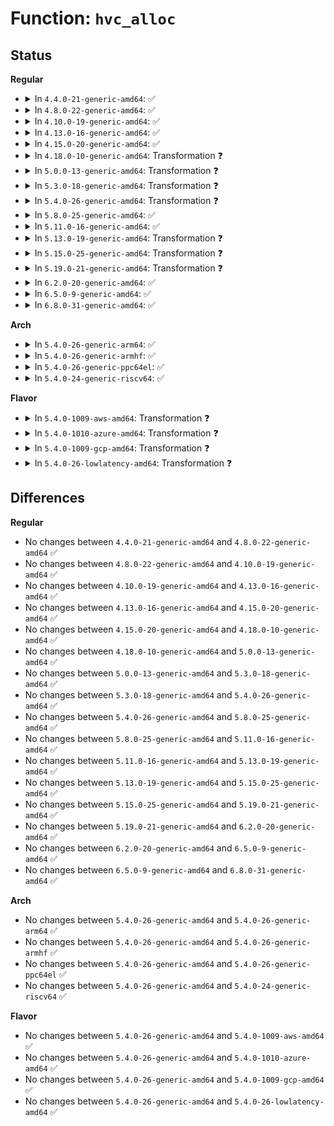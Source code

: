 # Function: <code>hvc_alloc</code>

## Status
<b>Regular</b>
<ul>
<li>
<details>
<summary>In <code>4.4.0-21-generic-amd64</code>: ✅</summary>

```c
struct hvc_struct * hvc_alloc(uint32_t vtermno, int data, const struct hv_ops * ops, int outbuf_size)
```

```json
{
  "name": "hvc_alloc",
  "collision_type": "Unique Global",
  "inline_type": "No",
  "funcs": [
    {
      "addr": 18446744071584079792,
      "name": "hvc_alloc",
      "external": true,
      "loc": "drivers/tty/hvc/hvc_console.c:858",
      "file": "drivers/tty/hvc/hvc_console.c",
      "inline": "seen, unknown",
      "caller_inline": [],
      "caller_func": [
        "drivers/tty/hvc/hvc_xen.c:xencons_connect_backend",
        "drivers/tty/hvc/hvc_xen.c:xen_hvc_init",
        "drivers/char/virtio_console.c:init_port_console"
      ]
    }
  ],
  "symbols": [
    {
      "addr": 18446744071584079792,
      "name": "hvc_alloc",
      "section": ".text",
      "bind": "STB_GLOBAL",
      "size": 860
    }
  ]
}
```
</details>
</li>
<li>
<details>
<summary>In <code>4.8.0-22-generic-amd64</code>: ✅</summary>

```c
struct hvc_struct * hvc_alloc(uint32_t vtermno, int data, const struct hv_ops * ops, int outbuf_size)
```

```json
{
  "name": "hvc_alloc",
  "collision_type": "Unique Global",
  "inline_type": "No",
  "funcs": [
    {
      "addr": 18446744071584410336,
      "name": "hvc_alloc",
      "external": true,
      "loc": "drivers/tty/hvc/hvc_console.c:858",
      "file": "drivers/tty/hvc/hvc_console.c",
      "inline": "seen, unknown",
      "caller_inline": [],
      "caller_func": [
        "drivers/tty/hvc/hvc_xen.c:xen_hvc_init",
        "drivers/tty/hvc/hvc_xen.c:xencons_connect_backend",
        "drivers/char/virtio_console.c:init_port_console"
      ]
    }
  ],
  "symbols": [
    {
      "addr": 18446744071584410336,
      "name": "hvc_alloc",
      "section": ".text",
      "bind": "STB_GLOBAL",
      "size": 862
    }
  ]
}
```
</details>
</li>
<li>
<details>
<summary>In <code>4.10.0-19-generic-amd64</code>: ✅</summary>

```c
struct hvc_struct * hvc_alloc(uint32_t vtermno, int data, const struct hv_ops * ops, int outbuf_size)
```

```json
{
  "name": "hvc_alloc",
  "collision_type": "Unique Global",
  "inline_type": "No",
  "funcs": [
    {
      "addr": 18446744071584592736,
      "name": "hvc_alloc",
      "external": true,
      "loc": "drivers/tty/hvc/hvc_console.c:858",
      "file": "drivers/tty/hvc/hvc_console.c",
      "inline": "seen, unknown",
      "caller_inline": [],
      "caller_func": [
        "drivers/tty/hvc/hvc_xen.c:xen_hvc_init",
        "drivers/tty/hvc/hvc_xen.c:xencons_connect_backend",
        "drivers/char/virtio_console.c:init_port_console"
      ]
    }
  ],
  "symbols": [
    {
      "addr": 18446744071584592736,
      "name": "hvc_alloc",
      "section": ".text",
      "bind": "STB_GLOBAL",
      "size": 862
    }
  ]
}
```
</details>
</li>
<li>
<details>
<summary>In <code>4.13.0-16-generic-amd64</code>: ✅</summary>

```c
struct hvc_struct * hvc_alloc(uint32_t vtermno, int data, const struct hv_ops * ops, int outbuf_size)
```

```json
{
  "name": "hvc_alloc",
  "collision_type": "Unique Global",
  "inline_type": "No",
  "funcs": [
    {
      "addr": 18446744071584676368,
      "name": "hvc_alloc",
      "external": true,
      "loc": "drivers/tty/hvc/hvc_console.c:857",
      "file": "drivers/tty/hvc/hvc_console.c",
      "inline": "seen, unknown",
      "caller_inline": [],
      "caller_func": [
        "drivers/tty/hvc/hvc_xen.c:xen_hvc_init",
        "drivers/tty/hvc/hvc_xen.c:xencons_connect_backend",
        "drivers/char/virtio_console.c:init_port_console"
      ]
    }
  ],
  "symbols": [
    {
      "addr": 18446744071584676368,
      "name": "hvc_alloc",
      "section": ".text",
      "bind": "STB_GLOBAL",
      "size": 787
    }
  ]
}
```
</details>
</li>
<li>
<details>
<summary>In <code>4.15.0-20-generic-amd64</code>: ✅</summary>

```c
struct hvc_struct * hvc_alloc(uint32_t vtermno, int data, const struct hv_ops * ops, int outbuf_size)
```

```json
{
  "name": "hvc_alloc",
  "collision_type": "Unique Global",
  "inline_type": "No",
  "funcs": [
    {
      "addr": 18446744071585088784,
      "name": "hvc_alloc",
      "external": true,
      "loc": "drivers/tty/hvc/hvc_console.c:844",
      "file": "drivers/tty/hvc/hvc_console.c",
      "inline": "seen, unknown",
      "caller_inline": [],
      "caller_func": [
        "drivers/tty/hvc/hvc_xen.c:xen_hvc_init",
        "drivers/tty/hvc/hvc_xen.c:xencons_connect_backend",
        "drivers/char/virtio_console.c:init_port_console"
      ]
    }
  ],
  "symbols": [
    {
      "addr": 18446744071585088784,
      "name": "hvc_alloc",
      "section": ".text",
      "bind": "STB_GLOBAL",
      "size": 790
    }
  ]
}
```
</details>
</li>
<li>
<details>
<summary>In <code>4.18.0-10-generic-amd64</code>: Transformation ❓</summary>

```c
struct hvc_struct * hvc_alloc(uint32_t vtermno, int data, const struct hv_ops * ops, int outbuf_size)
```

```json
{
  "name": "hvc_alloc",
  "collision_type": "Unique Global",
  "inline_type": "No",
  "funcs": [
    {
      "addr": 0,
      "name": "hvc_alloc",
      "external": true,
      "loc": "drivers/tty/hvc/hvc_console.c:844",
      "file": "drivers/tty/hvc/hvc_console.c",
      "inline": "seen, unknown",
      "caller_inline": [],
      "caller_func": [
        "drivers/tty/hvc/hvc_xen.c:xen_hvc_init",
        "drivers/tty/hvc/hvc_xen.c:xencons_connect_backend"
      ]
    }
  ],
  "symbols": [
    {
      "addr": 18446744071585323552,
      "name": "hvc_alloc.cold.13",
      "section": ".text",
      "bind": "STB_LOCAL",
      "size": 63
    },
    {
      "addr": 18446744071585321696,
      "name": "hvc_alloc",
      "section": ".text",
      "bind": "STB_GLOBAL",
      "size": 750
    }
  ]
}
```
</details>
</li>
<li>
<details>
<summary>In <code>5.0.0-13-generic-amd64</code>: Transformation ❓</summary>

```c
struct hvc_struct * hvc_alloc(uint32_t vtermno, int data, const struct hv_ops * ops, int outbuf_size)
```

```json
{
  "name": "hvc_alloc",
  "collision_type": "Unique Global",
  "inline_type": "No",
  "funcs": [
    {
      "addr": 0,
      "name": "hvc_alloc",
      "external": true,
      "loc": "drivers/tty/hvc/hvc_console.c:922",
      "file": "drivers/tty/hvc/hvc_console.c",
      "inline": "seen, unknown",
      "caller_inline": [],
      "caller_func": [
        "drivers/tty/hvc/hvc_xen.c:xen_hvc_init",
        "drivers/tty/hvc/hvc_xen.c:xencons_connect_backend"
      ]
    }
  ],
  "symbols": [
    {
      "addr": 18446744071585447072,
      "name": "hvc_alloc.cold.15",
      "section": ".text",
      "bind": "STB_LOCAL",
      "size": 63
    },
    {
      "addr": 18446744071585444880,
      "name": "hvc_alloc",
      "section": ".text",
      "bind": "STB_GLOBAL",
      "size": 748
    }
  ]
}
```
</details>
</li>
<li>
<details>
<summary>In <code>5.3.0-18-generic-amd64</code>: Transformation ❓</summary>

```c
struct hvc_struct * hvc_alloc(uint32_t vtermno, int data, const struct hv_ops * ops, int outbuf_size)
```

```json
{
  "name": "hvc_alloc",
  "collision_type": "Unique Global",
  "inline_type": "No",
  "funcs": [
    {
      "addr": 0,
      "name": "hvc_alloc",
      "external": true,
      "loc": "drivers/tty/hvc/hvc_console.c:922",
      "file": "drivers/tty/hvc/hvc_console.c",
      "inline": "seen, unknown",
      "caller_inline": [],
      "caller_func": [
        "drivers/tty/hvc/hvc_xen.c:xen_hvc_init",
        "drivers/tty/hvc/hvc_xen.c:xencons_connect_backend",
        "drivers/char/virtio_console.c:init_port_console"
      ]
    }
  ],
  "symbols": [
    {
      "addr": 18446744071585662912,
      "name": "hvc_alloc.cold",
      "section": ".text",
      "bind": "STB_LOCAL",
      "size": 99
    },
    {
      "addr": 18446744071585661968,
      "name": "hvc_alloc",
      "section": ".text",
      "bind": "STB_GLOBAL",
      "size": 718
    }
  ]
}
```
</details>
</li>
<li>
<details>
<summary>In <code>5.4.0-26-generic-amd64</code>: Transformation ❓</summary>

```c
struct hvc_struct * hvc_alloc(uint32_t vtermno, int data, const struct hv_ops * ops, int outbuf_size)
```

```json
{
  "name": "hvc_alloc",
  "collision_type": "Unique Global",
  "inline_type": "No",
  "funcs": [
    {
      "addr": 0,
      "name": "hvc_alloc",
      "external": true,
      "loc": "drivers/tty/hvc/hvc_console.c:922",
      "file": "drivers/tty/hvc/hvc_console.c",
      "inline": "seen, unknown",
      "caller_inline": [],
      "caller_func": [
        "drivers/tty/hvc/hvc_xen.c:xen_hvc_init",
        "drivers/tty/hvc/hvc_xen.c:xencons_connect_backend",
        "drivers/char/virtio_console.c:init_port_console"
      ]
    }
  ],
  "symbols": [
    {
      "addr": 18446744071585803888,
      "name": "hvc_alloc.cold",
      "section": ".text",
      "bind": "STB_LOCAL",
      "size": 99
    },
    {
      "addr": 18446744071585802944,
      "name": "hvc_alloc",
      "section": ".text",
      "bind": "STB_GLOBAL",
      "size": 718
    }
  ]
}
```
</details>
</li>
<li>
<details>
<summary>In <code>5.8.0-25-generic-amd64</code>: ✅</summary>

```c
struct hvc_struct * hvc_alloc(uint32_t vtermno, int data, const struct hv_ops * ops, int outbuf_size)
```

```json
{
  "name": "hvc_alloc",
  "collision_type": "Unique Global",
  "inline_type": "No",
  "funcs": [
    {
      "addr": 18446744071586531488,
      "name": "hvc_alloc",
      "external": true,
      "loc": "drivers/tty/hvc/hvc_console.c:911",
      "file": "drivers/tty/hvc/hvc_console.c",
      "inline": "seen, unknown",
      "caller_inline": [],
      "caller_func": [
        "drivers/tty/hvc/hvc_xen.c:xen_hvc_init",
        "drivers/tty/hvc/hvc_xen.c:xencons_connect_backend",
        "drivers/char/virtio_console.c:init_port_console"
      ]
    }
  ],
  "symbols": [
    {
      "addr": 18446744071586531488,
      "name": "hvc_alloc",
      "section": ".text",
      "bind": "STB_GLOBAL",
      "size": 522
    }
  ]
}
```
</details>
</li>
<li>
<details>
<summary>In <code>5.11.0-16-generic-amd64</code>: ✅</summary>

```c
struct hvc_struct * hvc_alloc(uint32_t vtermno, int data, const struct hv_ops * ops, int outbuf_size)
```

```json
{
  "name": "hvc_alloc",
  "collision_type": "Unique Global",
  "inline_type": "No",
  "funcs": [
    {
      "addr": 18446744071586642848,
      "name": "hvc_alloc",
      "external": true,
      "loc": "drivers/tty/hvc/hvc_console.c:911",
      "file": "drivers/tty/hvc/hvc_console.c",
      "inline": "seen, unknown",
      "caller_inline": [],
      "caller_func": [
        "drivers/tty/hvc/hvc_xen.c:xen_hvc_init",
        "drivers/tty/hvc/hvc_xen.c:xencons_connect_backend",
        "drivers/char/virtio_console.c:init_port_console"
      ]
    }
  ],
  "symbols": [
    {
      "addr": 18446744071586642848,
      "name": "hvc_alloc",
      "section": ".text",
      "bind": "STB_GLOBAL",
      "size": 522
    }
  ]
}
```
</details>
</li>
<li>
<details>
<summary>In <code>5.13.0-19-generic-amd64</code>: Transformation ❓</summary>

```c
struct hvc_struct * hvc_alloc(uint32_t vtermno, int data, const struct hv_ops * ops, int outbuf_size)
```

```json
{
  "name": "hvc_alloc",
  "collision_type": "Unique Global",
  "inline_type": "No",
  "funcs": [
    {
      "addr": 0,
      "name": "hvc_alloc",
      "external": true,
      "loc": "drivers/tty/hvc/hvc_console.c:911",
      "file": "drivers/tty/hvc/hvc_console.c",
      "inline": "seen, unknown",
      "caller_inline": [],
      "caller_func": [
        "drivers/tty/hvc/hvc_xen.c:xen_hvc_init",
        "drivers/tty/hvc/hvc_xen.c:xencons_connect_backend",
        "drivers/char/virtio_console.c:init_port_console"
      ]
    }
  ],
  "symbols": [
    {
      "addr": 18446744071591401219,
      "name": "hvc_alloc.cold",
      "section": ".text",
      "bind": "STB_LOCAL",
      "size": 113
    },
    {
      "addr": 18446744071586526544,
      "name": "hvc_alloc",
      "section": ".text",
      "bind": "STB_GLOBAL",
      "size": 780
    }
  ]
}
```
</details>
</li>
<li>
<details>
<summary>In <code>5.15.0-25-generic-amd64</code>: Transformation ❓</summary>

```c
struct hvc_struct * hvc_alloc(uint32_t vtermno, int data, const struct hv_ops * ops, int outbuf_size)
```

```json
{
  "name": "hvc_alloc",
  "collision_type": "Unique Global",
  "inline_type": "No",
  "funcs": [
    {
      "addr": 0,
      "name": "hvc_alloc",
      "external": true,
      "loc": "drivers/tty/hvc/hvc_console.c:911",
      "file": "drivers/tty/hvc/hvc_console.c",
      "inline": "seen, unknown",
      "caller_inline": [],
      "caller_func": [
        "drivers/tty/hvc/hvc_xen.c:xen_hvc_init",
        "drivers/tty/hvc/hvc_xen.c:xencons_connect_backend",
        "drivers/char/virtio_console.c:init_port_console"
      ]
    }
  ],
  "symbols": [
    {
      "addr": 18446744071592450172,
      "name": "hvc_alloc.cold",
      "section": ".text",
      "bind": "STB_LOCAL",
      "size": 87
    },
    {
      "addr": 18446744071587064192,
      "name": "hvc_alloc",
      "section": ".text",
      "bind": "STB_GLOBAL",
      "size": 946
    }
  ]
}
```
</details>
</li>
<li>
<details>
<summary>In <code>5.19.0-21-generic-amd64</code>: Transformation ❓</summary>

```c
struct hvc_struct * hvc_alloc(uint32_t vtermno, int data, const struct hv_ops * ops, int outbuf_size)
```

```json
{
  "name": "hvc_alloc",
  "collision_type": "Unique Global",
  "inline_type": "No",
  "funcs": [
    {
      "addr": 0,
      "name": "hvc_alloc",
      "external": true,
      "loc": "drivers/tty/hvc/hvc_console.c:911",
      "file": "drivers/tty/hvc/hvc_console.c",
      "inline": "seen, unknown",
      "caller_inline": [],
      "caller_func": [
        "drivers/tty/hvc/hvc_xen.c:xen_hvc_init",
        "drivers/tty/hvc/hvc_xen.c:xencons_connect_backend",
        "drivers/char/virtio_console.c:init_port_console"
      ]
    }
  ],
  "symbols": [
    {
      "addr": 18446744071594318530,
      "name": "hvc_alloc.cold",
      "section": ".text",
      "bind": "STB_LOCAL",
      "size": 96
    },
    {
      "addr": 18446744071588366944,
      "name": "hvc_alloc",
      "section": ".text",
      "bind": "STB_GLOBAL",
      "size": 972
    }
  ]
}
```
</details>
</li>
<li>
<details>
<summary>In <code>6.2.0-20-generic-amd64</code>: ✅</summary>

```c
struct hvc_struct * hvc_alloc(uint32_t vtermno, int data, const struct hv_ops * ops, int outbuf_size)
```

```json
{
  "name": "hvc_alloc",
  "collision_type": "Unique Global",
  "inline_type": "No",
  "funcs": [
    {
      "addr": 18446744071589788736,
      "name": "hvc_alloc",
      "external": true,
      "loc": "drivers/tty/hvc/hvc_console.c:911",
      "file": "drivers/tty/hvc/hvc_console.c",
      "inline": "seen, unknown",
      "caller_inline": [],
      "caller_func": [
        "drivers/tty/hvc/hvc_xen.c:xen_hvc_init",
        "drivers/tty/hvc/hvc_xen.c:xencons_connect_backend",
        "drivers/char/virtio_console.c:init_port_console"
      ]
    }
  ],
  "symbols": [
    {
      "addr": 18446744071589788736,
      "name": "hvc_alloc",
      "section": ".text",
      "bind": "STB_GLOBAL",
      "size": 1072
    }
  ]
}
```
</details>
</li>
<li>
<details>
<summary>In <code>6.5.0-9-generic-amd64</code>: ✅</summary>

```c
struct hvc_struct * hvc_alloc(uint32_t vtermno, int data, const struct hv_ops * ops, int outbuf_size)
```

```json
{
  "name": "hvc_alloc",
  "collision_type": "Unique Global",
  "inline_type": "No",
  "funcs": [
    {
      "addr": 18446744071590093808,
      "name": "hvc_alloc",
      "external": true,
      "loc": "drivers/tty/hvc/hvc_console.c:911",
      "file": "drivers/tty/hvc/hvc_console.c",
      "inline": "seen, unknown",
      "caller_inline": [],
      "caller_func": [
        "drivers/tty/hvc/hvc_xen.c:xen_hvc_init",
        "drivers/tty/hvc/hvc_xen.c:xencons_connect_backend",
        "drivers/char/virtio_console.c:init_port_console"
      ]
    }
  ],
  "symbols": [
    {
      "addr": 18446744071590093808,
      "name": "hvc_alloc",
      "section": ".text",
      "bind": "STB_GLOBAL",
      "size": 1083
    }
  ]
}
```
</details>
</li>
<li>
<details>
<summary>In <code>6.8.0-31-generic-amd64</code>: ✅</summary>

```c
struct hvc_struct * hvc_alloc(uint32_t vtermno, int data, const struct hv_ops * ops, int outbuf_size)
```

```json
{
  "name": "hvc_alloc",
  "collision_type": "Unique Global",
  "inline_type": "No",
  "funcs": [
    {
      "addr": 18446744071590433072,
      "name": "hvc_alloc",
      "external": true,
      "loc": "drivers/tty/hvc/hvc_console.c:911",
      "file": "drivers/tty/hvc/hvc_console.c",
      "inline": "seen, unknown",
      "caller_inline": [],
      "caller_func": [
        "drivers/tty/hvc/hvc_xen.c:xen_hvc_init",
        "drivers/tty/hvc/hvc_xen.c:xencons_connect_backend",
        "drivers/char/virtio_console.c:init_port_console"
      ]
    }
  ],
  "symbols": [
    {
      "addr": 18446744071590433072,
      "name": "hvc_alloc",
      "section": ".text",
      "bind": "STB_GLOBAL",
      "size": 1094
    }
  ]
}
```
</details>
</li>
</ul>
<b>Arch</b>
<ul>
<li>
<details>
<summary>In <code>5.4.0-26-generic-arm64</code>: ✅</summary>

```c
struct hvc_struct * hvc_alloc(uint32_t vtermno, int data, const struct hv_ops * ops, int outbuf_size)
```

```json
{
  "name": "hvc_alloc",
  "collision_type": "Unique Global",
  "inline_type": "No",
  "funcs": [
    {
      "addr": 18446603336498519080,
      "name": "hvc_alloc",
      "external": true,
      "loc": "drivers/tty/hvc/hvc_console.c:922",
      "file": "drivers/tty/hvc/hvc_console.c",
      "inline": "seen, unknown",
      "caller_inline": [],
      "caller_func": [
        "drivers/tty/hvc/hvc_xen.c:xen_hvc_init",
        "drivers/tty/hvc/hvc_xen.c:xencons_connect_backend",
        "drivers/char/virtio_console.c:init_port_console"
      ]
    }
  ],
  "symbols": [
    {
      "addr": 18446603336498519080,
      "name": "hvc_alloc",
      "section": ".text",
      "bind": "STB_GLOBAL",
      "size": 764
    }
  ]
}
```
</details>
</li>
<li>
<details>
<summary>In <code>5.4.0-26-generic-armhf</code>: ✅</summary>

```c
struct hvc_struct * hvc_alloc(uint32_t vtermno, int data, const struct hv_ops * ops, int outbuf_size)
```

```json
{
  "name": "hvc_alloc",
  "collision_type": "Unique Global",
  "inline_type": "No",
  "funcs": [
    {
      "addr": 3231174236,
      "name": "hvc_alloc",
      "external": true,
      "loc": "drivers/tty/hvc/hvc_console.c:922",
      "file": "drivers/tty/hvc/hvc_console.c",
      "inline": "seen, unknown",
      "caller_inline": [],
      "caller_func": [
        "drivers/char/virtio_console.c:init_port_console"
      ]
    }
  ],
  "symbols": [
    {
      "addr": 3231174236,
      "name": "hvc_alloc",
      "section": ".text",
      "bind": "STB_GLOBAL",
      "size": 732
    }
  ]
}
```
</details>
</li>
<li>
<details>
<summary>In <code>5.4.0-26-generic-ppc64el</code>: ✅</summary>

```c
struct hvc_struct * hvc_alloc(uint32_t vtermno, int data, const struct hv_ops * ops, int outbuf_size)
```

```json
{
  "name": "hvc_alloc",
  "collision_type": "Unique Global",
  "inline_type": "No",
  "funcs": [
    {
      "addr": 13835058055291740736,
      "name": "hvc_alloc",
      "external": true,
      "loc": "drivers/tty/hvc/hvc_console.c:922",
      "file": "drivers/tty/hvc/hvc_console.c",
      "inline": "seen, unknown",
      "caller_inline": [],
      "caller_func": [
        "drivers/tty/hvc/hvc_vio.c:hvc_vio_probe",
        "drivers/tty/hvc/hvc_opal.c:hvc_opal_probe",
        "drivers/tty/hvc/hvc_rtas.c:hvc_rtas_init",
        "drivers/char/virtio_console.c:init_port_console"
      ]
    }
  ],
  "symbols": [
    {
      "addr": 13835058055291740736,
      "name": "hvc_alloc",
      "section": ".text",
      "bind": "STB_GLOBAL",
      "size": 972
    }
  ]
}
```
</details>
</li>
<li>
<details>
<summary>In <code>5.4.0-24-generic-riscv64</code>: ✅</summary>

```c
struct hvc_struct * hvc_alloc(uint32_t vtermno, int data, const struct hv_ops * ops, int outbuf_size)
```

```json
{
  "name": "hvc_alloc",
  "collision_type": "Unique Global",
  "inline_type": "No",
  "funcs": [
    {
      "addr": 18446743936276147464,
      "name": "hvc_alloc",
      "external": true,
      "loc": "drivers/tty/hvc/hvc_console.c:922",
      "file": "drivers/tty/hvc/hvc_console.c",
      "inline": "seen, unknown",
      "caller_inline": [],
      "caller_func": [
        "drivers/tty/hvc/hvc_riscv_sbi.c:hvc_sbi_init",
        "drivers/char/virtio_console.c:init_port_console"
      ]
    }
  ],
  "symbols": [
    {
      "addr": 18446743936276147464,
      "name": "hvc_alloc",
      "section": ".text",
      "bind": "STB_GLOBAL",
      "size": 750
    }
  ]
}
```
</details>
</li>
</ul>
<b>Flavor</b>
<ul>
<li>
<details>
<summary>In <code>5.4.0-1009-aws-amd64</code>: Transformation ❓</summary>

```c
struct hvc_struct * hvc_alloc(uint32_t vtermno, int data, const struct hv_ops * ops, int outbuf_size)
```

```json
{
  "name": "hvc_alloc",
  "collision_type": "Unique Global",
  "inline_type": "No",
  "funcs": [
    {
      "addr": 0,
      "name": "hvc_alloc",
      "external": true,
      "loc": "drivers/tty/hvc/hvc_console.c:922",
      "file": "drivers/tty/hvc/hvc_console.c",
      "inline": "seen, unknown",
      "caller_inline": [],
      "caller_func": [
        "drivers/tty/hvc/hvc_xen.c:xen_hvc_init",
        "drivers/tty/hvc/hvc_xen.c:xencons_connect_backend",
        "drivers/char/virtio_console.c:init_port_console"
      ]
    }
  ],
  "symbols": [
    {
      "addr": 18446744071585564880,
      "name": "hvc_alloc.cold",
      "section": ".text",
      "bind": "STB_LOCAL",
      "size": 99
    },
    {
      "addr": 18446744071585563936,
      "name": "hvc_alloc",
      "section": ".text",
      "bind": "STB_GLOBAL",
      "size": 718
    }
  ]
}
```
</details>
</li>
<li>
<details>
<summary>In <code>5.4.0-1010-azure-amd64</code>: Transformation ❓</summary>

```c
struct hvc_struct * hvc_alloc(uint32_t vtermno, int data, const struct hv_ops * ops, int outbuf_size)
```

```json
{
  "name": "hvc_alloc",
  "collision_type": "Unique Global",
  "inline_type": "No",
  "funcs": [
    {
      "addr": 0,
      "name": "hvc_alloc",
      "external": true,
      "loc": "drivers/tty/hvc/hvc_console.c:922",
      "file": "drivers/tty/hvc/hvc_console.c",
      "inline": "seen, unknown",
      "caller_inline": [],
      "caller_func": [
        "drivers/char/virtio_console.c:init_port_console"
      ]
    }
  ],
  "symbols": [
    {
      "addr": 18446744071585434704,
      "name": "hvc_alloc.cold",
      "section": ".text",
      "bind": "STB_LOCAL",
      "size": 99
    },
    {
      "addr": 18446744071585433760,
      "name": "hvc_alloc",
      "section": ".text",
      "bind": "STB_GLOBAL",
      "size": 718
    }
  ]
}
```
</details>
</li>
<li>
<details>
<summary>In <code>5.4.0-1009-gcp-amd64</code>: Transformation ❓</summary>

```c
struct hvc_struct * hvc_alloc(uint32_t vtermno, int data, const struct hv_ops * ops, int outbuf_size)
```

```json
{
  "name": "hvc_alloc",
  "collision_type": "Unique Global",
  "inline_type": "No",
  "funcs": [
    {
      "addr": 0,
      "name": "hvc_alloc",
      "external": true,
      "loc": "drivers/tty/hvc/hvc_console.c:922",
      "file": "drivers/tty/hvc/hvc_console.c",
      "inline": "seen, unknown",
      "caller_inline": [],
      "caller_func": [
        "drivers/tty/hvc/hvc_xen.c:xen_hvc_init",
        "drivers/tty/hvc/hvc_xen.c:xencons_connect_backend",
        "drivers/char/virtio_console.c:init_port_console"
      ]
    }
  ],
  "symbols": [
    {
      "addr": 18446744071585754288,
      "name": "hvc_alloc.cold",
      "section": ".text",
      "bind": "STB_LOCAL",
      "size": 99
    },
    {
      "addr": 18446744071585753344,
      "name": "hvc_alloc",
      "section": ".text",
      "bind": "STB_GLOBAL",
      "size": 718
    }
  ]
}
```
</details>
</li>
<li>
<details>
<summary>In <code>5.4.0-26-lowlatency-amd64</code>: Transformation ❓</summary>

```c
struct hvc_struct * hvc_alloc(uint32_t vtermno, int data, const struct hv_ops * ops, int outbuf_size)
```

```json
{
  "name": "hvc_alloc",
  "collision_type": "Unique Global",
  "inline_type": "No",
  "funcs": [
    {
      "addr": 0,
      "name": "hvc_alloc",
      "external": true,
      "loc": "drivers/tty/hvc/hvc_console.c:922",
      "file": "drivers/tty/hvc/hvc_console.c",
      "inline": "seen, unknown",
      "caller_inline": [],
      "caller_func": [
        "drivers/tty/hvc/hvc_xen.c:xen_hvc_init",
        "drivers/tty/hvc/hvc_xen.c:xencons_connect_backend",
        "drivers/char/virtio_console.c:init_port_console"
      ]
    }
  ],
  "symbols": [
    {
      "addr": 18446744071585862240,
      "name": "hvc_alloc.cold",
      "section": ".text",
      "bind": "STB_LOCAL",
      "size": 99
    },
    {
      "addr": 18446744071585861296,
      "name": "hvc_alloc",
      "section": ".text",
      "bind": "STB_GLOBAL",
      "size": 718
    }
  ]
}
```
</details>
</li>
</ul>

## Differences
<b>Regular</b>
<ul>
<li>
No changes between <code>4.4.0-21-generic-amd64</code> and <code>4.8.0-22-generic-amd64</code> ✅
</li>
<li>
No changes between <code>4.8.0-22-generic-amd64</code> and <code>4.10.0-19-generic-amd64</code> ✅
</li>
<li>
No changes between <code>4.10.0-19-generic-amd64</code> and <code>4.13.0-16-generic-amd64</code> ✅
</li>
<li>
No changes between <code>4.13.0-16-generic-amd64</code> and <code>4.15.0-20-generic-amd64</code> ✅
</li>
<li>
No changes between <code>4.15.0-20-generic-amd64</code> and <code>4.18.0-10-generic-amd64</code> ✅
</li>
<li>
No changes between <code>4.18.0-10-generic-amd64</code> and <code>5.0.0-13-generic-amd64</code> ✅
</li>
<li>
No changes between <code>5.0.0-13-generic-amd64</code> and <code>5.3.0-18-generic-amd64</code> ✅
</li>
<li>
No changes between <code>5.3.0-18-generic-amd64</code> and <code>5.4.0-26-generic-amd64</code> ✅
</li>
<li>
No changes between <code>5.4.0-26-generic-amd64</code> and <code>5.8.0-25-generic-amd64</code> ✅
</li>
<li>
No changes between <code>5.8.0-25-generic-amd64</code> and <code>5.11.0-16-generic-amd64</code> ✅
</li>
<li>
No changes between <code>5.11.0-16-generic-amd64</code> and <code>5.13.0-19-generic-amd64</code> ✅
</li>
<li>
No changes between <code>5.13.0-19-generic-amd64</code> and <code>5.15.0-25-generic-amd64</code> ✅
</li>
<li>
No changes between <code>5.15.0-25-generic-amd64</code> and <code>5.19.0-21-generic-amd64</code> ✅
</li>
<li>
No changes between <code>5.19.0-21-generic-amd64</code> and <code>6.2.0-20-generic-amd64</code> ✅
</li>
<li>
No changes between <code>6.2.0-20-generic-amd64</code> and <code>6.5.0-9-generic-amd64</code> ✅
</li>
<li>
No changes between <code>6.5.0-9-generic-amd64</code> and <code>6.8.0-31-generic-amd64</code> ✅
</li>
</ul>
<b>Arch</b>
<ul>
<li>
No changes between <code>5.4.0-26-generic-amd64</code> and <code>5.4.0-26-generic-arm64</code> ✅
</li>
<li>
No changes between <code>5.4.0-26-generic-amd64</code> and <code>5.4.0-26-generic-armhf</code> ✅
</li>
<li>
No changes between <code>5.4.0-26-generic-amd64</code> and <code>5.4.0-26-generic-ppc64el</code> ✅
</li>
<li>
No changes between <code>5.4.0-26-generic-amd64</code> and <code>5.4.0-24-generic-riscv64</code> ✅
</li>
</ul>
<b>Flavor</b>
<ul>
<li>
No changes between <code>5.4.0-26-generic-amd64</code> and <code>5.4.0-1009-aws-amd64</code> ✅
</li>
<li>
No changes between <code>5.4.0-26-generic-amd64</code> and <code>5.4.0-1010-azure-amd64</code> ✅
</li>
<li>
No changes between <code>5.4.0-26-generic-amd64</code> and <code>5.4.0-1009-gcp-amd64</code> ✅
</li>
<li>
No changes between <code>5.4.0-26-generic-amd64</code> and <code>5.4.0-26-lowlatency-amd64</code> ✅
</li>
</ul>
